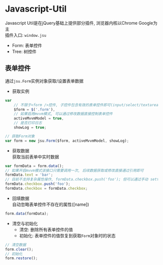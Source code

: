 # Javascript-Util
Javascript Util是在jQuery基础上提供部分插件, 浏览器内核以Chrome Google为主  
插件入口: `window.jsu`

- Form: 表单控件
- Tree: 树控件

## 表单控件
通过`jsu.Form`实例对象获取/设置表单数据
- 获取实例
```javascript
var 
    // 不限于<form />控件, 子控件包含有效的表单控件即可(input/select/textarea...)
    $form = $('.form'),
    // 如果启用mvvm模式, 可以通过修改数据直接控制表单控件
    activeMvvmModel = true,
    // 是否打印日志
    showLog = true; 

// 获取Form对象
var form = new jsu.Form($form, activeMvvmModel, showLog);
```

- 获取数据  
获取当前表单中实时数据
```javascript
var formData = form.data();
// 如果开启mvvm模式该接口只需要调用一次, 后续数据获取或修改直接通过引用即可
formData.text = 'bar';
// 目前不支持复杂属性操作, formData.checkbox.push('foo'); 但可以通过手动 setter 来刷新
formData.checkbox.push('foo');
formData.checkbox = formData.checkbox;
```

- 回填数据  
自动忽略表单控件不存在的属性([name])
```javascript
form.data(formData);
```

- 清空与初始化  
  - 清空: 删除所有表单控件的值
  - 初始化: 表单控件的值恢复到获取`Form`对象时的状态
```javascript
// 清空数据
form.clear();
// 初始化
form.restore();
```
